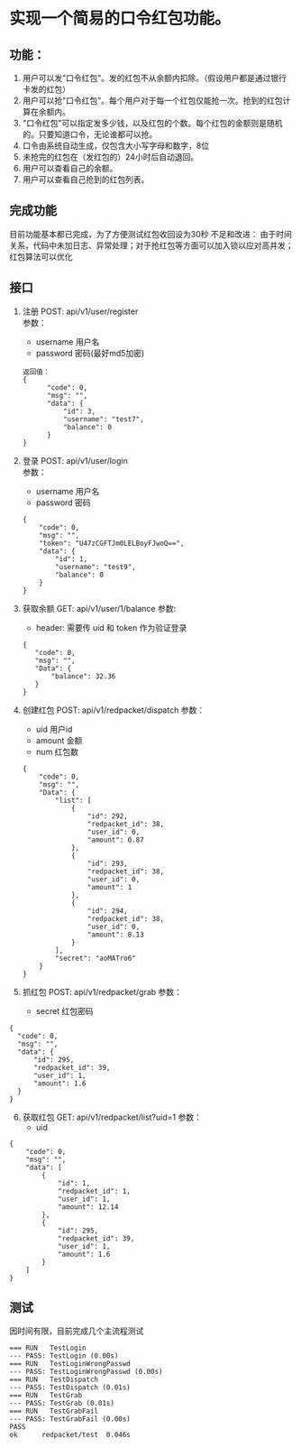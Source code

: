 # 实现一个简易的口令红包功能。

## 功能：

1.  用户可以发"口令红包"。发的红包不从余额内扣除。（假设用户都是通过银行卡发的红包）
2.  用户可以抢"口令红包"。每个用户对于每一个红包仅能抢一次。抢到的红包计算在余额内。
3.  "口令红包"可以指定发多少钱，以及红包的个数。每个红包的金额则是随机的。只要知道口令，无论谁都可以抢。
4.  口令由系统自动生成，仅包含大小写字母和数字，8位
5.  未抢完的红包在（发红包的）24小时后自动退回。
6.  用户可以查看自己的余额。
7.  用户可以查看自己抢到的红包列表。

## 完成功能
目前功能基本都已完成，为了方便测试红包收回设为30秒
不足和改进：
由于时间关系，代码中未加日志、异常处理；对于抢红包等方面可以加入锁以应对高并发；红包算法可以优化
## 接口
1. 注册 POST: api/v1/user/register  
    参数：
     * username 用户名
     * password 密码(最好md5加密)
     
     ```  
     返回值：
     {
           "code": 0,
           "msg": "",
           "data": {
               "id": 3,
               "username": "test7",
               "balance": 0
           }
     }
     ```
     
2. 登录 POST: api/v1/user/login  
    参数：
     * username 用户名
     * password 密码
     ```
     {
         "code": 0,
         "msg": "",
         "token": "U47zCGFTJm0LELBoyFJwoQ==",
         "data": {
             "id": 1,
             "username": "test9",
             "balance": 0
         }
     }

    ```

3. 获取余额 GET: api/v1/user/1/balance
   参数:
    * header: 需要传 uid 和 token 作为验证登录
     ```angular2html
    {
        "code": 0,
        "msg": "",
        "Data": {
            "balance": 32.36
        }
    }
    ```
4. 创建红包 POST: api/v1/redpacket/dispatch
    参数：
    * uid 用户id
    * amount 金额
    * num 红包数
   ```
   {
       "code": 0,
       "msg": "",
       "Data": {
           "list": [
               {
                   "id": 292,
                   "redpacket_id": 38,
                   "user_id": 0,
                   "amount": 0.87
               },
               {
                   "id": 293,
                   "redpacket_id": 38,
                   "user_id": 0,
                   "amount": 1
               },
               {
                   "id": 294,
                   "redpacket_id": 38,
                   "user_id": 0,
                   "amount": 8.13
               }
           ],
           "secret": "aoMATro6"
       }
   }
   ```
   
5. 抓红包  POST: api/v1/redpacket/grab
    参数：
     * secret 红包密码
     
  ```
{
    "code": 0,
    "msg": "",
    "data": {
        "id": 295,
        "redpacket_id": 39,
        "user_id": 1,
        "amount": 1.6
    }
}
```

6. 获取红包  GET: api/v1/redpacket/list?uid=1
   参数：
   * uid
   
```angular2html
{
    "code": 0,
    "msg": "",
    "data": [
        {
            "id": 1,
            "redpacket_id": 1,
            "user_id": 1,
            "amount": 12.14
        },
        {
            "id": 295,
            "redpacket_id": 39,
            "user_id": 1,
            "amount": 1.6
        }
    ]
}
```


## 测试
因时间有限，目前完成几个主流程测试
```angular2html
=== RUN   TestLogin
--- PASS: TestLogin (0.00s)
=== RUN   TestLoginWrongPasswd
--- PASS: TestLoginWrongPasswd (0.00s)
=== RUN   TestDispatch
--- PASS: TestDispatch (0.01s)
=== RUN   TestGrab
--- PASS: TestGrab (0.01s)
=== RUN   TestGrabFail
--- PASS: TestGrabFail (0.00s)
PASS
ok      redpacket/test  0.046s

```